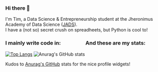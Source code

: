 ### Hi there 👋
I'm Tim, a Data Science & Entrepreneurship student at the Jheronimus Academy of Data Science ([JADS](https://www.jads.nl/)).  
I have a (not so) secret crush on spreadheets, but Python is cool to!


### I mainly write code in:&nbsp;&nbsp;&nbsp;&nbsp;&nbsp;&nbsp;&nbsp;&nbsp;&nbsp;&nbsp;&nbsp;&nbsp;&nbsp;&nbsp;&nbsp;&nbsp;&nbsp;&nbsp;&nbsp;&nbsp;And these are my stats:
[![Top Langs](https://github-readme-stats.vercel.app/api/top-langs/?username=pjjongenelen&langs_count=5)](https://github.com/anuraghazra/github-readme-stats) ![Anurag's GitHub stats](https://github-readme-stats.vercel.app/api?username=pjjongenelen&show_icons=true&theme=radical)

Kudos to [Anurag's GitHub](https://github.com/anuraghazra/github-readme-stats) stats for the nice profile widgets!
